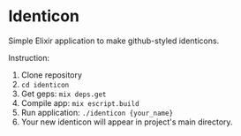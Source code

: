 # Identicon

Simple Elixir application to make github-styled identicons.

Instruction:
 1. Clone repository
 2. `cd identicon`
 3. Get geps: `mix deps.get`
 4. Compile app: `mix escript.build`
 5. Run application: `./identicon {your_name}`  
 6. Your new identicon will appear in project's main directory.
